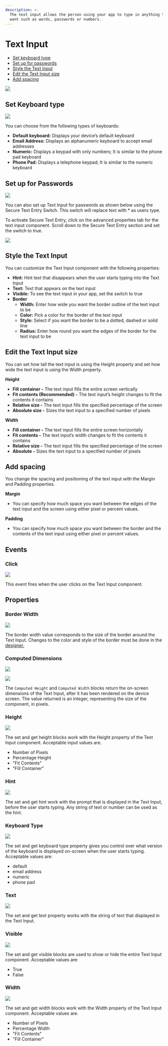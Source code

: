 ```yaml
---
description: >-
  The text input allows the person using your app to type in anything that they
  want such as words, passwords or numbers.
---
```


# Text Input

* [Set keyboard type](text-input.md#set-keyboard-type)
* [Set up for passwords](text-input.md#set-up-for-passwords)
* [Style the Text Input](text-input.md#style-the-text-input)
* [Edit the Text Input size](text-input.md#edit-the-text-input-size)
* [Add spacing](text-input.md#add-spacing)

![](.gitbook/assets/text-input-fig-1.png)

## Set Keyboard type

![](.gitbook/assets/text-input-fig-2.png)

You can choose from the following types of keyboards:

* **Default keyboard:** Displays your device’s default keyboard
* **Email Address:** Displays an alphanumeric keyboard to accept email addresses
* **Numeric:** Displays a keypad with only numbers; It is similar to the phone pad keyboard
* **Phone Pad:** Displays a telephone keypad; It is similar to the numeric keyboard

## Set up for Passwords



![](.gitbook/assets/text-input-fig-3.png)

You can also set up Text Input for passwords as shown below using the Secure Text Entry Switch. This switch will replace text with \* as users type.

To activate Secure Text Entry, click on the advanced properties tab for the text input component. Scroll down to the Secure Text Entry section and set the switch to true.

![](https://lh4.googleusercontent.com/omT1m9fLlApRjOmKpjDj2yoSKYQta1hfWi3lSw-Atz0cOt8WHQFzQMaW37b0OnXWJOcS4GyPnziQ-Yn_Bv_G499Uddz9dMMT3ZAhlfD-av2NTjwj2pVfHrMglp0qQ5wi4xbDzddQ)



## Style the Text Input

You can customize the Text Input component with the following properties: 

* **Hint:** Hint text that disappears when the user starts typing into the Text Input
* **Text:** Text that appears on the text input 
* **Visible:** To see the text input in your app, set the switch to true
* **Border**
  * **Width:** Enter how wide you want the border outline of the text input to be
  * **Color:** Pick a color for the border of the text input
  * **Style:** Select if you want the border to be a dotted, dashed or solid line
  * **Radius:** Enter how round you want the edges of the border for the text input to be

## Edit the Text Input size

You can set how tall the text input is using the Height property and set how wide the text input is using the Width property.

**Height**

* **Fill container -** The text input fills the entire screen vertically
* **Fit contents \(Recommended\) -** The text input’s height changes to fit the contents it contains
* **Relative size -** The text input fills the specified percentage of the screen
* **Absolute size -** Sizes the text input to a specified number of pixels

**Width**

* **Fill container -** The text input fills the entire screen horizontally
* **Fit contents -** The text input’s width changes to fit the contents it contains
* **Relative size -** The text input fills the specified percentage of the screen
* **Absolute -** Sizes the text input to a specified number of pixels

## Add spacing

You change the spacing and positioning of the text input with the Margin and Padding properties.   
  
**Margin**

* You can specify how much space you want between the edges of the text input and the screen using either pixel or percent values.

**Padding**

* You can specify how much space you want between the border and the contents of the text input using either pixel or percent values.

## Events

### Click

![](.gitbook/assets/ti_click.png)

This event fires when the user clicks on the Text Input component.

## Properties

### Border Width

![](.gitbook/assets/ti_border_width.png)

The border width value corresponds to the size of the border around the Text Input. Changes to the color and style of the border must be done in the[ designer.](text-input.md#style-the-text-input) 

### Computed Dimensions 

![](.gitbook/assets/ti_ch.png)

![](.gitbook/assets/ti_cw.png)

The `Computed Height` and `Computed Width` blocks return the on-screen dimensions of the Text Input, after it has been rendered on the device screen. The value returned is an integer, representing the size of the component, in pixels.

### Height 

![](.gitbook/assets/ti_height.png)

The set and get height blocks work with the Height property of the Text Input component. Acceptable input values are. 

* Number of Pixels
* Percentage Height
* "Fit Contents"
* "Fill Container"

### Hint 

![](.gitbook/assets/ti_hint.png)

The set and get hint work with the prompt that is displayed in the Text Input, before the user starts typing. Any string of text or number can be used as the hint.

### Keyboard Type 

![](.gitbook/assets/ti_keyboard_type.png)

The set and get keyboard type property gives you control over what version of the keyboard is displayed on-screen when the user starts typing. Acceptable values are:  


* default
* email address
* numeric
* phone pad

### Text 

![](.gitbook/assets/ti_text.png)

The set and get text property works with the string of text that displayed in the Text Input. 

### Visible 

![](.gitbook/assets/ti_visible.png)

The set and get visible blocks are used to show or hide the entire Text Input component. Acceptable values are:

* True
* False

### Width

![](.gitbook/assets/ti_width.png)

The set and get width blocks work with the Width property of the Text Input component. Acceptable values are.‌

* Number of Pixels
* Percentage Width
* "Fit Contents"
* "Fill Container"





